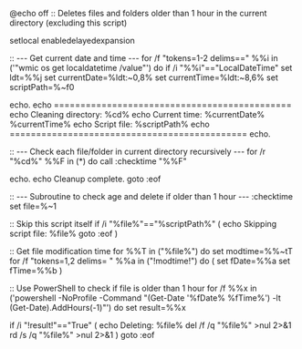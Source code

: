 @echo off
:: Deletes files and folders older than 1 hour in the current directory (excluding this script)

setlocal enabledelayedexpansion

:: --- Get current date and time ---
for /f "tokens=1-2 delims==" %%i in ('"wmic os get localdatetime /value"') do if /i "%%i"=="LocalDateTime" set ldt=%%j
set currentDate=%ldt:~0,8%
set currentTime=%ldt:~8,6%
set scriptPath=%~f0

echo.
echo =============================================
echo Cleaning directory: %cd%
echo Current time: %currentDate% %currentTime%
echo Script file:  %scriptPath%
echo =============================================
echo.

:: --- Check each file/folder in current directory recursively ---
for /r "%cd%" %%F in (*) do call :checktime "%%F"

echo.
echo Cleanup complete.
goto :eof

:: --- Subroutine to check age and delete if older than 1 hour ---
:checktime
set file=%~1

:: Skip this script itself
if /i "%file%"=="%scriptPath%" (
    echo Skipping script file: %file%
    goto :eof
)

:: Get file modification time
for %%T in ("%file%") do set modtime=%%~tT
for /f "tokens=1,2 delims= " %%a in ("!modtime!") do (
    set fDate=%%a
    set fTime=%%b
)

:: Use PowerShell to check if file is older than 1 hour
for /f %%x in ('powershell -NoProfile -Command "(Get-Date '%fDate% %fTime%') -lt (Get-Date).AddHours(-1)"') do set result=%%x

if /i "!result!"=="True" (
    echo Deleting: %file%
    del /f /q "%file%" >nul 2>&1
    rd /s /q "%file%" >nul 2>&1
)
goto :eof